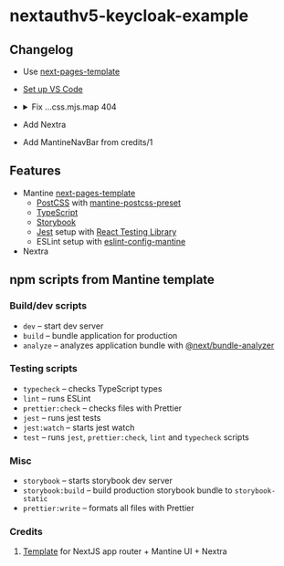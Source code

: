 # nextauthv5-keycloak-example

## Changelog
- Use [next-pages-template](https://github.com/mantinedev/next-pages-template)
- [Set up VS Code](https://mantine.dev/getting-started/#set-up-vs-code)
- <details><summary>Fix ...css.mjs.map 404</summary>
  When DevConsole is opened:
  
  ```
  GET /_next/static/chunks/app/UnstyledButton.module.css.mjs.map 404 in 900ms
  GET /_next/static/chunks/app/UnstyledButton.module.css.mjs.map 404 in 52ms
  ```
  </details>
- Add Nextra
- Add MantineNavBar from credits/1


## Features

- Mantine [next-pages-template](https://github.com/mantinedev/next-pages-template)
  - [PostCSS](https://postcss.org/) with [mantine-postcss-preset](https://mantine.dev/styles/postcss-preset)
  - [TypeScript](https://www.typescriptlang.org/)
  - [Storybook](https://storybook.js.org/)
  - [Jest](https://jestjs.io/) setup with [React Testing Library](https://testing-library.com/docs/react-testing-library/intro)
  - ESLint setup with [eslint-config-mantine](https://github.com/mantinedev/eslint-config-mantine)
- Nextra

## npm scripts from Mantine template

### Build/dev scripts

- `dev` – start dev server
- `build` – bundle application for production
- `analyze` – analyzes application bundle with [@next/bundle-analyzer](https://www.npmjs.com/package/@next/bundle-analyzer)

### Testing scripts

- `typecheck` – checks TypeScript types
- `lint` – runs ESLint
- `prettier:check` – checks files with Prettier
- `jest` – runs jest tests
- `jest:watch` – starts jest watch
- `test` – runs `jest`, `prettier:check`, `lint` and `typecheck` scripts

### Misc

- `storybook` – starts storybook dev server
- `storybook:build` – build production storybook bundle to `storybook-static`
- `prettier:write` – formats all files with Prettier

### Credits
1. [Template](https://www.undolog.com/p/elevate-your-nextjs-project-with)  for NextJS app router + Mantine UI + Nextra
